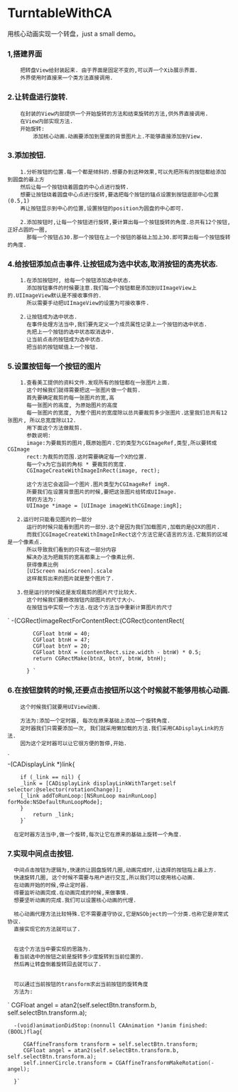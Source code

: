 # TurntableWithCA
用核心动画实现一个转盘，just a small demo。


### 1,搭建界面
		把转盘View给封装起来. 由于界面是固定不变的,可以弄一个Xib展示界面.
		外界使用时直接来一个类方法直接调用.
### 	2.让转盘进行旋转.
		在封装的View内部提供一个开始旋转的方法和结束旋转的方法,供外界直接调用.
		在View内部实现方法.
		开始旋转:
			添加核心动画.动画要添加到里面的背景图片上.不能够直接添加到View.
### 3.添加按钮.
		1.分析按钮的位置.每一个都是倾斜的.想要办到这种效果,可以先把所有的按钮都给添加到圆盘的最上方
		然后让每一个按钮绕着圆盘的中心点进行旋转.
		想要让按钮绕着圆盘中心点进行旋转,要选把每个按钮的锚点设置到按钮底部中心位置(0.5,1)
		再让按钮显示到中心的位置,设置按钮的position为圆盘的中心即可.
		
		2.添加按钮时,让每一个按钮进行旋转,要计算出每一个按钮旋转的角度.总共有12个按钮,正好占圆的一圈,
		  那每一个按钮占30.那一个按钮在上一个按钮的基础上加上30.即可算出每一个按钮旋转的角度.
		  
### 	4.给按钮添加点击事件.让按钮成为选中状态,取消按钮的高亮状态.
		1.在添加按钮时, 给每一个按钮添加选中状态.
		  添加按钮事件的时候要注意.我们每一个按钮都是添加到UIImageView上的.UIImageView默认是不接收事件的.
		  所以需要手动把UIImageView的设置为可接收事件.
		  
		2.让按钮成为选中状态.
		  在事件处理方法当中,我们要先定义一个成员属性记录上一个按钮的选中状态.
		  先把上一个按钮的选中状态取消选中.
		  让当前点击的按钮成为选中状态.
		  把当前的按钮赋值上一个按钮.
		  
### 	5.设置按钮每一个按钮的图片
			
		1.查看美工提供的资料文件.发现所有的按钮都在一张图片上面.
		  这个时候我们就得需要把这一张图片做一个裁剪.
		  首先要确定裁剪的每一张图片的宽,高
		  每一张图片的高度, 为原始图片的高度
		  每一张图片的宽度, 为整个图片的宽度除以总共要裁剪多少张图片.这里我们总共有12张图片, 所以总宽度除以12.
		  用下面这个方法做裁剪.
		  参数说明:
		  image:为要裁剪的图片,既原始图片.它的类型为CGImageRef,类型,所以要转成CGImage
		  rect:为裁剪的范围.这时需要确定每一个X的位置.
		  每一个x为它当前的角标 * 要裁剪的宽度.
		  CGImageCreateWithImageInRect(image, rect);
		  
		  这个方法它会返回一个图片.图片类型为CGImageRef imgR.
		  所要我们在设置背景图片的时候,要把这张图片给转成UIImage.
		  转的方法为:
		  UIImage *image = [UIImage imageWithCGImage:imgR];
		  
	   2.运行时只能看见图片的一部分
	   	  运行的时候只能看到图片的一部分.这个是因为我们加载图片,加载的是@2X的图片.
	   	  而我们CGImageCreateWithImageInRect这个方法它是C语言的方法.它裁剪的区域是一个像素点.
	   	  所以导致我们看到的只有这一部分内容
	   	  解决办法为把裁剪的宽高都乘上一个像素比例.
	   	  获得像素比例
	   	  [UIScreen mainScreen].scale
	   	  这样裁剪出来的图片就是整个图片了.
		 
	   3.但是运行的时候还是发现裁剪的图片尺寸比较大.
	   	  这个时候我们要修改按钮内部图片的尺寸大小.
	   	  在按钮当中实现一个方法.在这个方法当中重新计算图片的尺寸
`	   	  -(CGRect)imageRectForContentRect:(CGRect)contentRect{
    
		    CGFloat btnW = 40;
    		CGFloat btnH = 47;
    		CGFloat btnY = 20;
		    CGFloat btnX = (contentRect.size.width - btnW) * 0.5;
		    return CGRectMake(btnX, btnY, btnW, btnH);

		  }	`
		  
		  
### 	6.在按钮旋转的时候,还要点击按钮所以这个时候就不能够用核心动画.
		这个时候我们就要用UIView动画.
		
		方法为:添加一个定时器, 每次在原来基础上添加一个旋转角度.
		定时器我们只需要添加一次, 我们就采用懒加载的方法.我们采用CADisplayLink的方法.
		因为这个定时器可以让它很方便的暂停,开始.
`		
		-(CADisplayLink *)link{
    
    	if (_link == nil) {
        _link = [CADisplayLink displayLinkWithTarget:self selector:@selector(rotationChange)];
        [_link addToRunLoop:[NSRunLoop mainRunLoop] forMode:NSDefaultRunLoopMode];
    	}
    		return _link;
    	}`
    	
      在定时器方法当中,做一个旋转,每次让它在原来的基础上旋转一个角度.
      
      
###     7.实现中间点击按钮.
      中间点击按钮为逻辑为,快速的让圆盘旋转几圈,动画完成时,让选择的按钮指上最上方.
      快速旋转几圈, 这个时候不需要与用户进行交互,所以我们可以使用核心动画.
      在动画开始的时候,停止定时器.
      得要监听动画完成.在动画完成的时候,来做事情.
      想要坚听动画的完成.我们可以设置核心动画的代理.
      
      核心动画代理方法比较特殊.它不需要遵守协议,它是NSObject的一个分类.也称它是非常式协议.
      直接实现它的方法就可以了.
      
      
      在这个方法当中要实现的思路为.
      看当前选中的按钮之前是旋转多少度旋转到当前位置的.
      然后再让转盘倒着旋转回去就可以了.
      
      
      可以通过当前按钮的transform求出当前按钮的旋转角度
      方法为:
`      CGFloat angel = atan2(self.selectBtn.transform.b, self.selectBtn.transform.a);
      
      -(void)animationDidStop:(nonnull CAAnimation *)anim finished:(BOOL)flag{
      
		 CGAffineTransform transform = self.selectBtn.transform;
		 CGFloat angel = atan2(self.selectBtn.transform.b, self.selectBtn.transform.a);
		 self.innerCircle.transform = CGAffineTransformMakeRotation(-angel);
		 
	  }`